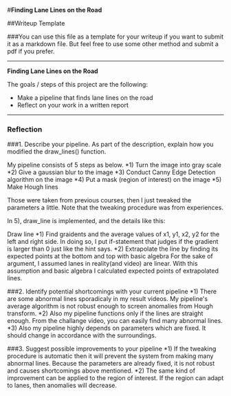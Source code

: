 #**Finding Lane Lines on the Road** 

##Writeup Template

###You can use this file as a template for your writeup if you want to submit it as a markdown file. But feel free to use some other method and submit a pdf if you prefer.

---

**Finding Lane Lines on the Road**

The goals / steps of this project are the following:
* Make a pipeline that finds lane lines on the road
* Reflect on your work in a written report

---

### Reflection

###1. Describe your pipeline. As part of the description, explain how you modified the draw_lines() function.

My pipeline consists of 5 steps as below.
*1) Turn the image into gray scale
*2) Give a gaussian blur to the image
*3) Conduct Canny Edge Detection algorithm on the image
*4) Put a mask (region of interest) on the image
*5) Make Hough lines 

Those were taken from previous courses, then I just tweaked the parameters a little.
Note that the tweaking procedure was from experiences.

In 5), draw_line is implemented, and the details like this:

Draw line
*1) Find graidents and the average values of x1, y1, x2, y2 for the left and right side.
In doing so, I put if-statement that judges if the gradient is larger than 0 just like the hint says.
*2) Extrapolate the line by finding its expected points at the bottom and top with basic algebra
For the sake of argument, I assumed lanes in reality(and video) are linear.
With this assumption and basic algebra I calculated expected points of extrapolated lines.

###2. Identify potential shortcomings with your current pipeline
*1) There are some abnormal lines sporadicaly in my result videos. My pipeline's average algorithm is not robust enough to screen anomalies from Hough transform.
*2) Also my pipeline functions only if the lines are straight enough. From the challange video, you can easily find many abnormal lines.
*3) Also my pipeline highly depends on parameters which are fixed. It should change in accordance with the surroundings.


###3. Suggest possible improvements to your pipeline
*1) If the tweaking procedure is automatic then it will prevent the system from making many abnormal lines. Because the parameters are already fixed, it is not robust and causes shortcomings above mentioned.
*2) The same kind of improvement can be applied to the region of interest. If the region can adapt to lanes, then anomalies will decrease.
